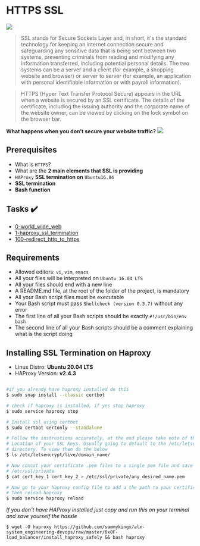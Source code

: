 # HTTPS SSL

![](https://www.x-cart.com/img/8527/http_to_https-1.webp)

> SSL stands for Secure Sockets Layer and, in short, it's the standard technology for keeping an internet connection secure and safeguarding any sensitive data that is being sent between two systems, preventing criminals from reading and modifying any information transferred, including potential personal details. The two systems can be a server and a client (for example, a shopping website and browser) or server to server (for example, an application with personal identifiable information or with payroll information).

> HTTPS (Hyper Text Transfer Protocol Secure) appears in the URL when a website is secured by an SSL certificate. The details of the certificate, including the issuing authority and the corporate name of the website owner, can be viewed by clicking on the lock symbol on the browser bar.

__What happens when you don’t secure your website traffic?__
<img src='https://s3.amazonaws.com/intranet-projects-files/holbertonschool-sysadmin_devops/276/xCmOCgw.gif'>

## Prerequisites
- What is `HTTPS`?
- What are the __2 main elements that SSL is providing__
- `HAProxy` __SSL termination on__ `Ubuntu16.04`
- __SSL termination__
- __Bash function__

## Tasks :heavy_check_mark:

- [0-world_wide_web](./0-world_wide_web)
- [1-haproxy_ssl_termination](./1-haproxy_ssl_termination)
- [100-redirect_http_to_https](./100-redirect_http_to_https)

## Requirements

- Allowed editors: `vi`, `vim`, `emacs`
- All your files will be interpreted on `Ubuntu 16.04 LTS`
- All your files should end with a new line
- A README.md file, at the root of the folder of the project, is mandatory
- All your Bash script files must be executable
- Your Bash script must pass `Shellcheck (version 0.3.7)` without any error
- The first line of all your Bash scripts should be exactly `#!/usr/bin/env bash`
- The second line of all your Bash scripts should be a comment explaining what is the script doing

## Installing SSL Termination on Haproxy
- Linux Distro: __Ubuntu 20.04 LTS__
- HAProxy Version: __v2.4.3__

```bash

#if you already have haproxy installed do this
$ sudo snap install --classic certbot

# check if haproxy is installed, if yes stop haproxy
$ sudo service haproxy stop

# Install ssl using certbot
$ sudo certbot certonly --standalone

# Follow the instrustions accurately, at the end please take note of the
# Location of your SSL Keys. Usually going to default to the /etc/letsencrypt
# directory. To view them do the below
$ ls /etc/letsencrypt/live/domain_name/

# Now concat your certificate .pem files to a single pem file and save them to
# /etc/ssl/private
$ cat cert_key_1 cert_key_2 > /etc/ssl/private/any_desired_name.pem

# Now go to your haproxy config file to add a the path to your certificate
# Then reload haproxy
$ sudo service haproxy reload
```
_If you don't have HAProxy installed just copy and run this on your terminal and save yourself the hassle_

```
$ wget -O haproxy https://github.com/sammykingx/alx-system_engineering-devops/raw/master/0x0F-load_balancer/install_haproxy_safely && bash haproxy

```
